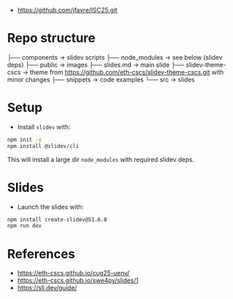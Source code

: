 - https://github.com/jfavre/ISC25.git

# Repo structure

├── components -> slidev scripts
├── node_modules -> see below (slidev deps)
├── public -> images
├── slides.md -> main slide
├── slidev-theme-cscs -> theme from https://github.com/eth-cscs/slidev-theme-cscs.git with minor changes
├── snippets -> code examples
└── src -> slides

# Setup

- Install `slidev` with:

```bash
npm init -y
npm install @slidev/cli
```

This will install a large dir `node_modules` with required slidev deps.

# Slides

- Launch the slides with:

```bash
npm install create-slidev@51.6.0
npm run dev
```

# References

- https://eth-cscs.github.io/cug25-uenv/
- https://eth-cscs.github.io/swe4py/slides/1
- https://sli.dev/guide/
